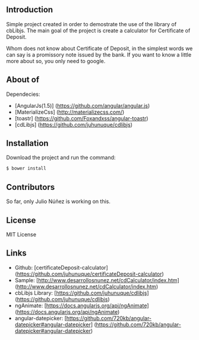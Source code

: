 ## Introduction

Simple project created in order to demostrate the use of the library of cbLibjs. The main goal of the project is create a calculator for 
Certificate of Deposit.

Whom does not know about Certificate of Deposit, in the simplest words we can say is a promissory note issued by the bank. If you want to know
a little more about so, you only need to google.

## About of

Dependecies: 
- [AngularJs(1.5)] (https://github.com/angular/angular.js)
- [MaterializeCss] (http://materializecss.com/) 
- [toastr] (https://github.com/Foxandxss/angular-toastr)
- [cdLibjs] (https://github.com/juhunuque/cdlibjs)

## Installation

Download the project and run the command:

```sh
$ bower install
```
## Contributors

So far, only Julio Núñez is working on this.

## License

MIT License

## Links

- Github: [certificateDeposit-calculator] (https://github.com/juhunuque/certificateDeposit-calculator)
- Sample: [http://www.desarrollosnunez.net/cdCalculator/index.htm] (http://www.desarrollosnunez.net/cdCalculator/index.htm)
- cbLibjs Library: [https://github.com/juhunuque/cdlibjs] (https://github.com/juhunuque/cdlibjs)
- ngAnimate: [https://docs.angularjs.org/api/ngAnimate] (https://docs.angularjs.org/api/ngAnimate)
- angular-datepicker: [https://github.com/720kb/angular-datepicker#angular-datepicker] (https://github.com/720kb/angular-datepicker#angular-datepicker)
